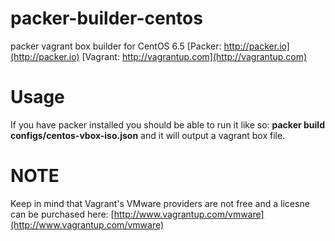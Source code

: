 packer-builder-centos
=====================

packer vagrant box builder for CentOS 6.5
[Packer: http://packer.io](http://packer.io)
[Vagrant: http://vagrantup.com](http://vagrantup.com)

Usage
=====

If you have packer installed you should be able to run it like so:
**packer build configs/centos-vbox-iso.json** and it will output a vagrant box file.

NOTE
====

Keep in mind that Vagrant's VMware providers are not free and a licesne can be purchased here: [http://www.vagrantup.com/vmware](http://www.vagrantup.com/vmware)
